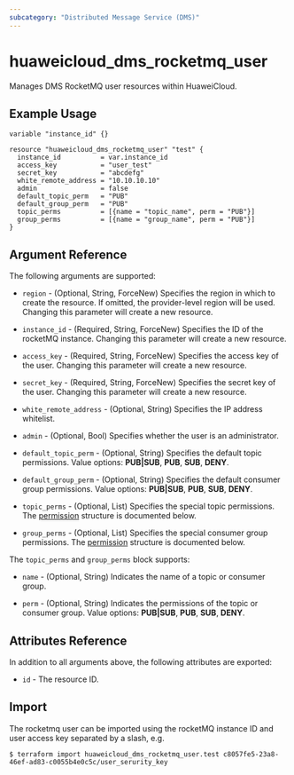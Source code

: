 ```yaml
---
subcategory: "Distributed Message Service (DMS)"
---
```


# huaweicloud_dms_rocketmq_user

Manages DMS RocketMQ user resources within HuaweiCloud.

## Example Usage

```HCL
variable "instance_id" {}

resource "huaweicloud_dms_rocketmq_user" "test" {
  instance_id          = var.instance_id
  access_key           = "user_test"
  secret_key           = "abcdefg"
  white_remote_address = "10.10.10.10"
  admin                = false
  default_topic_perm   = "PUB"
  default_group_perm   = "PUB"
  topic_perms          = [{name = "topic_name", perm = "PUB"}]
  group_perms          = [{name = "group_name", perm = "PUB"}]
}
```

## Argument Reference

The following arguments are supported:

* `region` - (Optional, String, ForceNew) Specifies the region in which to create the resource.
  If omitted, the provider-level region will be used. Changing this parameter will create a new resource.

* `instance_id` - (Required, String, ForceNew) Specifies the ID of the rocketMQ instance.
  Changing this parameter will create a new resource.

* `access_key` - (Required, String, ForceNew) Specifies the access key of the user.
  Changing this parameter will create a new resource.

* `secret_key` - (Required, String, ForceNew) Specifies the secret key of the user.
  Changing this parameter will create a new resource.

* `white_remote_address` - (Optional, String) Specifies the IP address whitelist.

* `admin` - (Optional, Bool) Specifies whether the user is an administrator.

* `default_topic_perm` - (Optional, String) Specifies the default topic permissions.
  Value options: **PUB|SUB**, **PUB**, **SUB**, **DENY**.

* `default_group_perm` - (Optional, String) Specifies the default consumer group permissions.
  Value options: **PUB|SUB**, **PUB**, **SUB**, **DENY**.

* `topic_perms` - (Optional, List) Specifies the special topic permissions.
  The [permission](#DmsRocketMQUser_PermsRef) structure is documented below.

* `group_perms` - (Optional, List) Specifies the special consumer group permissions.
  The [permission](#DmsRocketMQUser_PermsRef) structure is documented below.

<a name="DmsRocketMQUser_PermsRef"></a>
The `topic_perms` and `group_perms` block supports:

* `name` - (Optional, String) Indicates the name of a topic or consumer group.

* `perm` - (Optional, String) Indicates the permissions of the topic or consumer group.
  Value options: **PUB|SUB**, **PUB**, **SUB**, **DENY**.

## Attributes Reference

In addition to all arguments above, the following attributes are exported:

* `id` - The resource ID.

## Import

The rocketmq user can be imported using the rocketMQ instance ID and user access key separated by a slash, e.g.

```
$ terraform import huaweicloud_dms_rocketmq_user.test c8057fe5-23a8-46ef-ad83-c0055b4e0c5c/user_serurity_key
```
